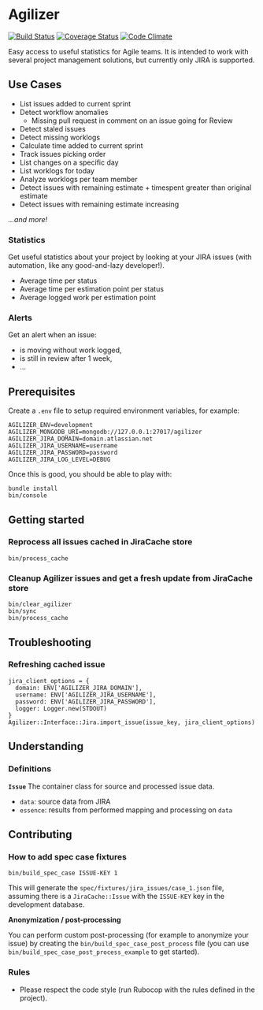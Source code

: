 # Agilizer

[![Build Status](https://travis-ci.org/rchampourlier/agilizer.svg)](https://travis-ci.org/rchampourlier/agilizer)
[![Coverage Status](https://coveralls.io/repos/rchampourlier/agilizer/badge.svg?branch=master&service=github)](https://coveralls.io/github/rchampourlier/agilizer?branch=master)
[![Code Climate](https://codeclimate.com/github/rchampourlier/agilizer/badges/gpa.svg)](https://codeclimate.com/github/rchampourlier/agilizer)

Easy access to useful statistics for Agile teams. It is intended to work
with several project management solutions, but currently only JIRA is
supported.

## Use Cases

- List issues added to current sprint
- Detect workflow anomalies
  * Missing pull request in comment on an issue going for Review
- Detect staled issues
- Detect missing worklogs
- Calculate time added to current sprint
- Track issues picking order
- List changes on a specific day
- List worklogs for today
- Analyze worklogs per team member
- Detect issues with remaining estimate + timespent greater than original estimate
- Detect issues with remaining estimate increasing

_...and more!_

### Statistics

Get useful statistics about your project by looking at
your JIRA issues (with automation, like any good-and-lazy
developer!).

- Average time per status
- Average time per estimation point per status
- Average logged work per estimation point

### Alerts

Get an alert when an issue:
- is moving without work logged,
- is still in review after 1 week,
- ...

## Prerequisites

Create a `.env` file to setup required environment variables, for example:

```
AGILIZER_ENV=development
AGILIZER_MONGODB_URI=mongodb://127.0.0.1:27017/agilizer
AGILIZER_JIRA_DOMAIN=domain.atlassian.net
AGILIZER_JIRA_USERNAME=username
AGILIZER_JIRA_PASSWORD=password
AGILIZER_JIRA_LOG_LEVEL=DEBUG
```

Once this is good, you should be able to play with:

```
bundle install
bin/console
```

## Getting started

### Reprocess all issues cached in JiraCache store

```
bin/process_cache
```

### Cleanup Agilizer issues and get a fresh update from JiraCache store

```
bin/clear_agilizer
bin/sync
bin/process_cache
```

## Troubleshooting

### Refreshing cached issue

```
jira_client_options = {
  domain: ENV['AGILIZER_JIRA_DOMAIN'],
  username: ENV['AGILIZER_JIRA_USERNAME'],
  password: ENV['AGILIZER_JIRA_PASSWORD'],
  logger: Logger.new(STDOUT)
}
Agilizer::Interface::Jira.import_issue(issue_key, jira_client_options)
```

## Understanding

### Definitions

**`Issue`**
The container class for source and processed issue data.

- `data`: source data from JIRA
- `essence`: results from performed mapping and processing on `data`

## Contributing

### How to add spec case fixtures

```
bin/build_spec_case ISSUE-KEY 1
```

This will generate the `spec/fixtures/jira_issues/case_1.json` file, assuming there is a `JiraCache::Issue` with the `ISSUE-KEY` key in the development database.

**Anonymization / post-processing**

You can perform custom post-processing (for example to anonymize your issue) by creating the `bin/build_spec_case_post_process` file (you can use `bin/build_spec_case_post_process_example` to get started).

### Rules

- Please respect the code style (run Rubocop with the rules defined in the project).
